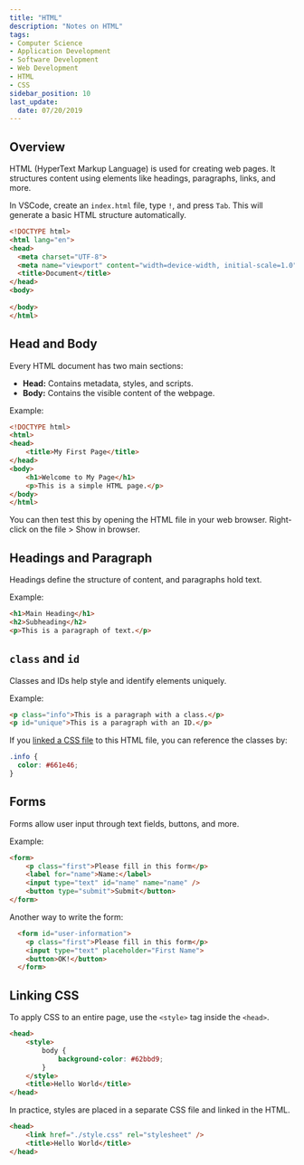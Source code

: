 ```yaml
---
title: "HTML"
description: "Notes on HTML"
tags: 
- Computer Science
- Application Development
- Software Development
- Web Development
- HTML
- CSS
sidebar_position: 10
last_update:
  date: 07/20/2019
---
```


## Overview 

HTML (HyperText Markup Language) is used for creating web pages. It structures content using elements like headings, paragraphs, links, and more.

In VSCode, create an `index.html` file, type `!`, and press `Tab`. This will generate a basic HTML structure automatically.

```html
<!DOCTYPE html>
<html lang="en">
<head>
  <meta charset="UTF-8">
  <meta name="viewport" content="width=device-width, initial-scale=1.0">
  <title>Document</title>
</head>
<body>
  
</body>
</html> 
```

## Head and Body

Every HTML document has two main sections:

- **Head:** Contains metadata, styles, and scripts.
- **Body:** Contains the visible content of the webpage.

Example:

```html
<!DOCTYPE html>
<html>
<head>
    <title>My First Page</title>
</head>
<body>
    <h1>Welcome to My Page</h1>
    <p>This is a simple HTML page.</p>
</body>
</html>
```

You can then test this by opening the HTML file in your web browser. Right-click on the file > Show in browser.

## Headings and Paragraph

Headings define the structure of content, and paragraphs hold text.

Example:

```html
<h1>Main Heading</h1>
<h2>Subheading</h2>
<p>This is a paragraph of text.</p>
```

## `class` and `id`

Classes and IDs help style and identify elements uniquely.

Example:

```html
<p class="info">This is a paragraph with a class.</p>
<p id="unique">This is a paragraph with an ID.</p>
```

If you [linked a CSS file](#linking-css) to this HTML file, you can reference the classes by:

```css
.info {
  color: #661e46;
}
```

## Forms

Forms allow user input through text fields, buttons, and more.

Example:

```html
<form>
    <p class="first">Please fill in this form</p>
    <label for="name">Name:</label>
    <input type="text" id="name" name="name" />
    <button type="submit">Submit</button>
</form>
```

Another way to write the form:

```html
  <form id="user-information">
    <p class="first">Please fill in this form</p>
    <input type="text" placeholder="First Name">
    <button>OK!</button>
  </form>
```


## Linking CSS

To apply CSS to an entire page, use the `<style>` tag inside the `<head>`.

```html
<head>
    <style>
        body {
            background-color: #62bbd9;
        }
    </style>
    <title>Hello World</title>
</head>
```

In practice, styles are placed in a separate CSS file and linked in the HTML.

```html
<head>
    <link href="./style.css" rel="stylesheet" />
    <title>Hello World</title>
</head>
```

